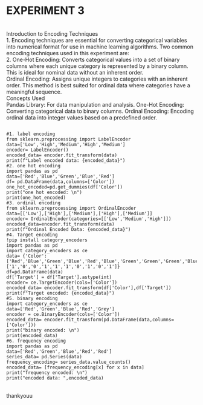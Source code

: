 # EXPERIMENT 3 
<br>
Introduction to Encoding Techniques
<br>
1. Encoding techniques are essential for converting categorical variables into numerical format for use in machine learning algorithms. Two common encoding techniques used in this experiment are:
<br>
2. One-Hot Encoding: Converts categorical values into a set of binary columns where each unique category is represented by a binary column. This is ideal for nominal data without an inherent order.
<br>
Ordinal Encoding: Assigns unique integers to categories with an inherent order. This method is best suited for ordinal data where categories have a meaningful sequence.
<br>
Concepts Used
<br>
Pandas Library: For data manipulation and analysis.
One-Hot Encoding: Converting categorical data to binary columns.
Ordinal Encoding: Encoding ordinal data into integer values based on a predefined order.
<br>

```

#1. label encoding
from sklearn.preprocessing import LabelEncoder
data=['Low','High','Medium','High','Medium']
encoder= LabelEncoder()
encoded_data= encoder.fit_transform(data)
print(f"Label encoded data: {encoded_data}")
#2. one hot encoding
import pandas as pd
data=['Red','Blue','Green','Blue','Red']
df= pd.DataFrame(data,columns=['Color'])
one_hot_encoded=pd.get_dummies(df['Color'])
print("one hot encoded: \n")
print(one_hot_encoded)
#3. ordinal encoding
from sklearn.preprocessing import OrdinalEncoder
data=[['Low'],['High'],['Medium'],['High'],['Medium']]
encoder= OrdinalEncoder(categories=[['Low','Medium','High']])
encoded_data=encoder.fit_transform(data)
print(f"Ordinal Encoded Data: {encoded_data}")
#4. Target encoding
!pip install category_encoders
import pandas as pd
import category_encoders as ce
data= {'Color':['Red','Blue','Green','Blue','Red','Blue','Green','Green','Green','Blue'],'Target':['1','0','0','1','1','1','0','1','0','1']}
df=pd.DataFrame(data)
df['Target'] = df['Target'].astype(int)
encoder= ce.TargetEncoder(cols=['Color'])
encoded_data= encoder.fit_transform(df['Color'],df['Target'])
print(f"Target encoded: {encoded_data}")
#5. binary encoding
import category_encoders as ce
data=['Red','Green','Blue','Red','Grey']
encoder = ce.BinaryEncoder(cols=['Color'])
encoded_data= encoder.fit_transform(pd.DataFrame(data,columns=['Color']))
print("binary encoded: \n")
print(encoded_data)
#6. frequency encoding
import pandas as pd
data=['Red','Green','Blue','Red','Red']
series_data= pd.Series(data)
frequency_encoding= series_data.value_counts()
encoded_data= [frequency_encoding[x] for x in data]
print("frequency encoded: \n")
print("encoded data: ",encoded_data)

```
<br>
thankyouu
